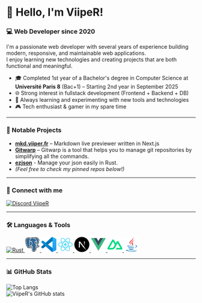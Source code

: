 # 👋 Hello, I'm ViipeR!

### 💻 Web Developer since 2020  
I'm a passionate web developer with several years of experience building modern, responsive, and maintainable web applications.  
I enjoy learning new technologies and creating projects that are both functional and meaningful.

- 🎓 Completed 1st year of a Bachelor's degree in Computer Science at **Université Paris 8** (Bac+1) – Starting 2nd year in September 2025
- 🌐 Strong interest in fullstack development (Frontend + Backend + DB)
- 🧠 Always learning and experimenting with new tools and technologies
- 🎮 Tech enthusiast & gamer in my spare time

---

### 📂 Notable Projects
- **[mkd.viiper.fr](https://github.com/ItsMeViipeR/mkd-previewer)** – Markdown live previewer written in Next.js 
- **[Gitwarp](https://github.com/itsmeviiper/gitwarp)** – Gitwarp is a tool that helps you to manage git repositories by simplifying all the commands.
- **[ezjson](https://github.com/ItsMeViipeR/ezjson)** - Manage your json easily in Rust.
- *(Feel free to check my pinned repos below!)*

---

### 📲 Connect with me

<p align="left">
  <a href="https://discord.com/users/518113582110605326" target="_blank">
    <img src="https://cdn.icon-icons.com/icons2/2108/PNG/512/discord_icon_130958.png" alt="Discord ViipeR" height="40" />
  </a>
</p>

---

### 🛠️ Languages & Tools

<p>
  <a href="https://www.rust-lang.org/" target="_blank">
    <img src="https://blog.guillaume-gomez.fr/blog/rust-logo.png" alt="Rust" width="40" height="40"/>
  </a>
  <a href="https://www.postgresql.org/" target="_blank">
    <img src="https://raw.githubusercontent.com/devicons/devicon/refs/heads/master/icons/postgresql/postgresql-original.svg" alt="PostgreSQL" width="40" height="40"/>
  </a>
  <a href="https://code.visualstudio.com/" target="_blank">
    <img src="https://raw.githubusercontent.com/devicons/devicon/master/icons/vscode/vscode-original.svg" alt="VS Code" width="40" height="40"/>
  </a>
  <a href="https://react.dev/" target="_blank">
    <img src="https://raw.githubusercontent.com/devicons/devicon/refs/heads/master/icons/react/react-original.svg" alt="React" width="40" height="40"/>
  </a>
  <a href="https://nextjs.org/" target="_blank">
    <img src="https://raw.githubusercontent.com/devicons/devicon/refs/heads/master/icons/nextjs/nextjs-original.svg" alt="Next.js" width="40" height="40"/>
  </a>
  <a href="https://vuejs.org/" target="_blank">
    <img src="https://raw.githubusercontent.com/devicons/devicon/refs/heads/master/icons/vuejs/vuejs-original.svg" alt="Vue" width="40" height="40"/>
  </a>
  <a href="https://nuxt.com/" target="_blank">
    <img src="https://raw.githubusercontent.com/devicons/devicon/refs/heads/master/icons/nuxt/nuxt-original.svg" alt="Next.js" width="40" height="40"/>
  </a>
  <a href="https://www.java.com/" target="_blank">
    <img src="https://raw.githubusercontent.com/devicons/devicon/refs/heads/master/icons/java/java-original.svg" alt="Java" width="40" height="40"/>
  </a>
</p>

---

### 📊 GitHub Stats

![Top Langs](https://github-readme-stats.vercel.app/api/top-langs/?username=ItsMeViipeR&layout=pie&theme=transparent&hide_border=true)  
![ViipeR's GitHub stats](https://github-readme-stats.vercel.app/api?username=ItsMeViipeR&show_icons=true&theme=transparent&hide_border=true)
